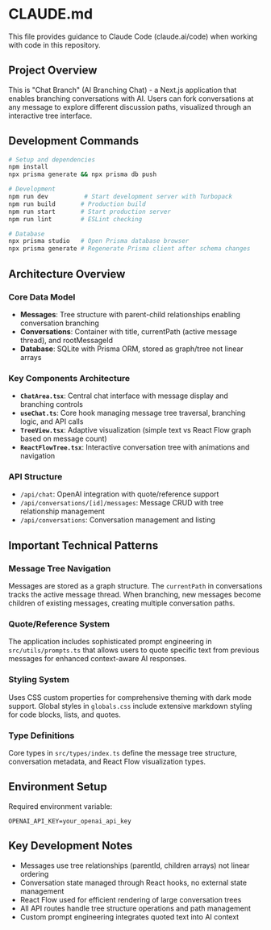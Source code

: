 # CLAUDE.md

This file provides guidance to Claude Code (claude.ai/code) when working with code in this repository.

## Project Overview

This is "Chat Branch" (AI Branching Chat) - a Next.js application that enables branching conversations with AI. Users can fork conversations at any message to explore different discussion paths, visualized through an interactive tree interface.

## Development Commands

```bash
# Setup and dependencies
npm install
npx prisma generate && npx prisma db push

# Development
npm run dev          # Start development server with Turbopack
npm run build       # Production build
npm run start       # Start production server
npm run lint        # ESLint checking

# Database
npx prisma studio   # Open Prisma database browser
npx prisma generate # Regenerate Prisma client after schema changes
```

## Architecture Overview

### Core Data Model

- **Messages**: Tree structure with parent-child relationships enabling conversation branching
- **Conversations**: Container with title, currentPath (active message thread), and rootMessageId
- **Database**: SQLite with Prisma ORM, stored as graph/tree not linear arrays

### Key Components Architecture

- **`ChatArea.tsx`**: Central chat interface with message display and branching controls
- **`useChat.ts`**: Core hook managing message tree traversal, branching logic, and API calls
- **`TreeView.tsx`**: Adaptive visualization (simple text vs React Flow graph based on message count)
- **`ReactFlowTree.tsx`**: Interactive conversation tree with animations and navigation

### API Structure

- `/api/chat`: OpenAI integration with quote/reference support
- `/api/conversations/[id]/messages`: Message CRUD with tree relationship management
- `/api/conversations`: Conversation management and listing

## Important Technical Patterns

### Message Tree Navigation

Messages are stored as a graph structure. The `currentPath` in conversations tracks the active message thread. When branching, new messages become children of existing messages, creating multiple conversation paths.

### Quote/Reference System

The application includes sophisticated prompt engineering in `src/utils/prompts.ts` that allows users to quote specific text from previous messages for enhanced context-aware AI responses.

### Styling System

Uses CSS custom properties for comprehensive theming with dark mode support. Global styles in `globals.css` include extensive markdown styling for code blocks, lists, and quotes.

### Type Definitions

Core types in `src/types/index.ts` define the message tree structure, conversation metadata, and React Flow visualization types.

## Environment Setup

Required environment variable:

```
OPENAI_API_KEY=your_openai_api_key
```

## Key Development Notes

- Messages use tree relationships (parentId, children arrays) not linear ordering
- Conversation state managed through React hooks, no external state management
- React Flow used for efficient rendering of large conversation trees
- All API routes handle tree structure operations and path management
- Custom prompt engineering integrates quoted text into AI context
